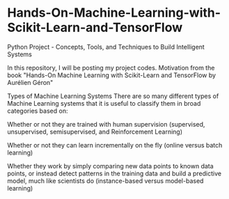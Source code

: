 # Hands-On-Machine-Learning-with-Scikit-Learn-and-TensorFlow
Python Project - Concepts, Tools, and Techniques to Build Intelligent Systems

In this repository, I will be posting my project codes. Motivation from the book "Hands-On Machine Learning with Scikit-Learn and TensorFlow by Aurélien Géron"



Types of Machine Learning Systems
There are so many different types of Machine Learning systems that it is useful to classify them in broad categories based on:

Whether or not they are trained with human supervision (supervised, unsupervised, semisupervised, and Reinforcement Learning)

Whether or not they can learn incrementally on the fly (online versus batch learning)

Whether they work by simply comparing new data points to known data points, or instead detect patterns in the training data and build a predictive model, much like scientists do (instance-based versus model-based learning)
